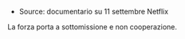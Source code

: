 - Source: documentario su 11 settembre Netflix


La forza porta a sottomissione e non cooperazione. 
